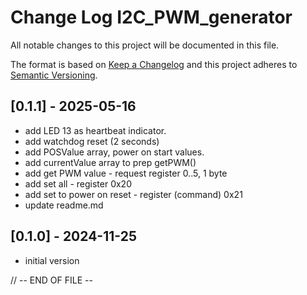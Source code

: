 
# Change Log I2C_PWM_generator

All notable changes to this project will be documented in this file.

The format is based on [Keep a Changelog](http://keepachangelog.com/)
and this project adheres to [Semantic Versioning](http://semver.org/).


## [0.1.1] - 2025-05-16
- add LED 13 as heartbeat indicator.
- add watchdog reset (2 seconds)
- add POSValue array, power on start values.
- add currentValue array to prep getPWM()
- add get PWM value - request register 0..5, 1 byte
- add set all - register 0x20
- add set to power on reset - register (command) 0x21
- update readme.md


## [0.1.0] - 2024-11-25
- initial version


//  -- END OF FILE --

